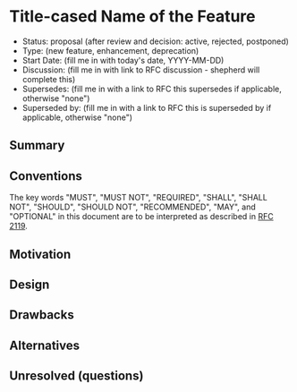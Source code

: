 # Title-cased Name of the Feature

  - Status: proposal (after review and decision: active, rejected, postponed)
  - Type: (new feature, enhancement, deprecation)
  - Start Date: (fill me in with today's date, YYYY-MM-DD)
  - Discussion: (fill me in with link to RFC discussion - shepherd will
    complete this)
  - Supersedes: (fill me in with a link to RFC this supersedes if applicable,
    otherwise "none")
  - Superseded by: (fill me in with a link to RFC this is superseded by if
    applicable, otherwise "none")


## Summary
[Summary]: #summary

<!--
One paragraph explanation of the feature.
-->


## Conventions
[Conventions]: #conventions

The key words "MUST", "MUST NOT", "REQUIRED", "SHALL", "SHALL NOT", "SHOULD",
"SHOULD NOT", "RECOMMENDED", "MAY", and "OPTIONAL" in this document are to be
interpreted as described in [RFC 2119](http://tools.ietf.org/html/rfc2119).


## Motivation
[Motivation]: #motivation

<!--
Why is this change being proposed? What use use-cases does it support? What is
the expected outcome?
-->


## Design
[Design]: #design

<!--
This is the bulk of the RFC. Explain the design in enough detail for somebody
familiar with the project to understand, and for somebody familiar with the
code practices to implement. This should get into specifics and corner-cases,
and include examples of how the feature is used.
-->


## Drawbacks
[Drawbacks]: #drawbacks

<!--
Why should we *not* do this?
-->


## Alternatives
[Alternatives]: #alternatives

<!--
What other designs have been considered? What is the impact of not doing this?
-->


## Unresolved (questions)
[Unresolved]: #unresolved-questions

<!--
What parts of the design are still to be done?
-->
